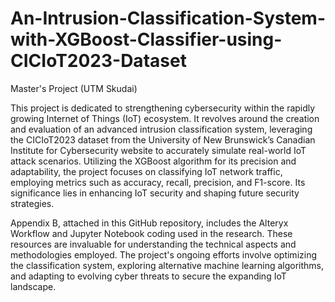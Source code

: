 # An-Intrusion-Classification-System-with-XGBoost-Classifier-using-CICIoT2023-Dataset
Master's Project (UTM Skudai)

This project is dedicated to strengthening cybersecurity within the rapidly growing Internet of Things (IoT) ecosystem. It revolves around the creation and evaluation of an advanced intrusion classification system, leveraging the CICIoT2023 dataset from the University of New Brunswick’s Canadian Institute for Cybersecurity website to accurately simulate real-world IoT attack scenarios. Utilizing the XGBoost algorithm for its precision and adaptability, the project focuses on classifying IoT network traffic, employing metrics such as accuracy, recall, precision, and F1-score. Its significance lies in enhancing IoT security and shaping future security strategies.

Appendix B, attached in this GitHub repository, includes the Alteryx Workflow and Jupyter Notebook coding used in the research. These resources are invaluable for understanding the technical aspects and methodologies employed. The project's ongoing efforts involve optimizing the classification system, exploring alternative machine learning algorithms, and adapting to evolving cyber threats to secure the expanding IoT landscape.

